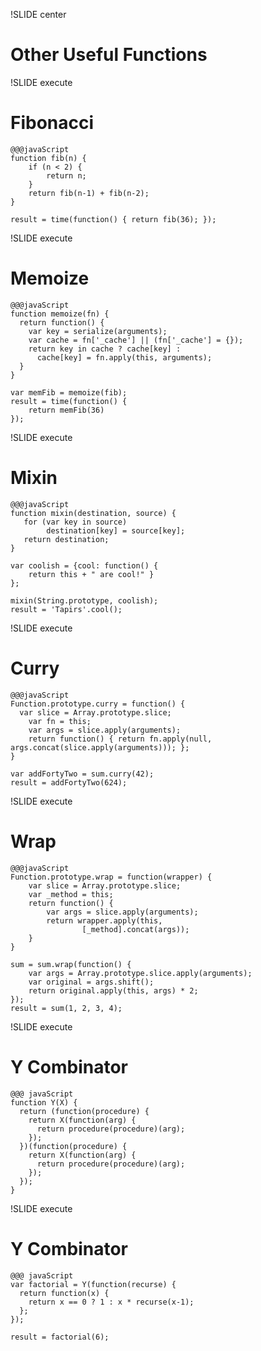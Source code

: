 !SLIDE center
# Other Useful Functions



!SLIDE execute
# Fibonacci

    @@@javaScript
    function fib(n) {
        if (n < 2) {
            return n;
        }
        return fib(n-1) + fib(n-2);
    }
 
    result = time(function() { return fib(36); });



!SLIDE execute
# Memoize

    @@@javaScript
    function memoize(fn) {
      return function() {
        var key = serialize(arguments);
        var cache = fn['_cache'] || (fn['_cache'] = {});
        return key in cache ? cache[key] :
          cache[key] = fn.apply(this, arguments);
      }
    }

    var memFib = memoize(fib);
    result = time(function() {
        return memFib(36)
    });

!SLIDE execute
# Mixin
    
    @@@javaScript
    function mixin(destination, source) {
       for (var key in source)
            destination[key] = source[key];
       return destination;
    }

    var coolish = {cool: function() { 
        return this + " are cool!" }
    };

    mixin(String.prototype, coolish);
    result = 'Tapirs'.cool();



!SLIDE execute
# Curry

    @@@javaScript
    Function.prototype.curry = function() {
      var slice = Array.prototype.slice;
        var fn = this;
        var args = slice.apply(arguments);
        return function() { return fn.apply(null, args.concat(slice.apply(arguments))); };
    }

    var addFortyTwo = sum.curry(42);
    result = addFortyTwo(624);


!SLIDE execute
# Wrap

    @@@javaScript
    Function.prototype.wrap = function(wrapper) {
        var slice = Array.prototype.slice;
        var _method = this;
        return function() {
            var args = slice.apply(arguments);
            return wrapper.apply(this, 
                    [_method].concat(args));
        }
    }
    
    sum = sum.wrap(function() {
        var args = Array.prototype.slice.apply(arguments);
        var original = args.shift();
        return original.apply(this, args) * 2;
    });
    result = sum(1, 2, 3, 4);



!SLIDE execute
# Y Combinator

    @@@ javaScript
    function Y(X) {
      return (function(procedure) {
        return X(function(arg) {
          return procedure(procedure)(arg);
        });
      })(function(procedure) {
        return X(function(arg) {
          return procedure(procedure)(arg);
        });
      });
    }

!SLIDE execute
# Y Combinator

    @@@ javaScript
    var factorial = Y(function(recurse) {
      return function(x) {
        return x == 0 ? 1 : x * recurse(x-1);
      };
    });

    result = factorial(6);
